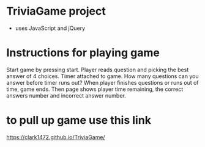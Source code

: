 # TriviaGame project 
* uses JavaScript and jQuery

# Instructions for playing game
Start game by pressing start.
Player reads question and picking the best answer of 4 choices.
Timer attached to game. How many questions can you answer before timer runs out?
When player finishes questions or runs out of time, game ends. 
Then page shows player time remaining, the correct answers number and incorrect answer number.

# to pull up game use this link 
<!-- ![Trivia Game Stargate](https://clark1472.github.io/TriviaGame/) -->

https://clark1472.github.io/TriviaGame/